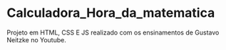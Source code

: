 # Calculadora_Hora_da_matematica
Projeto em HTML, CSS E JS realizado com os ensinamentos de Gustavo Neitzke no Youtube.
